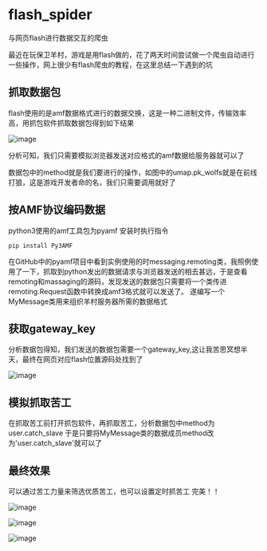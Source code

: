 # flash_spider

与网页flash进行数据交互的爬虫

最近在玩保卫羊村，游戏是用flash做的，花了两天时间尝试做一个爬虫自动进行一些操作，网上很少有flash爬虫的教程，在这里总结一下遇到的坑

## 抓取数据包
flash使用的是amf数据格式进行的数据交换，这是一种二进制文件，传输效率高，用抓包软件抓取数据包得到如下结果

![image](https://user-images.githubusercontent.com/72846399/131700342-02312242-5a31-4001-a3c2-09c4a0700b80.png)

分析可知，我们只需要模拟浏览器发送对应格式的amf数据给服务器就可以了

数据包中的method就是我们要进行的操作，如图中的umap.pk_wolfs就是在前线打狼，这是游戏开发者命的名，我们只需要调用就好了

## 按AMF协议编码数据

python3使用的amf工具包为pyamf
安装时执行指令

    pip install Py3AMF

在GitHub中的pyamf项目中看到实例使用的时messaging.remoting类，我照例使用了一下，抓取到python发出的数据请求与浏览器发送的相去甚远，于是查看remoting和massaging的源码，发现发送的数据包只需要将一个类传进remoting.Request函数中转换成amf3格式就可以发送了。
遂编写一个MyMessage类用来组织羊村服务器所需的数据格式

## 获取gateway_key

分析数据包得知，我们发送的数据包需要一个gateway_key,这让我苦思冥想半天，最终在网页对应flash位置源码处找到了

![image](https://user-images.githubusercontent.com/72846399/131704169-4c258df4-7c3b-4af5-941a-7f5fd5f718ad.png)


## 模拟抓取苦工

在抓取苦工前打开抓包软件，再抓取苦工，分析数据包中method为user.catch_slave
于是只要将MyMessage类的数据成员method改为'user.catch_slave'就可以了

## 最终效果

可以通过苦工力量来筛选优质苦工，也可以设置定时抓苦工
完美！！

![image](https://user-images.githubusercontent.com/72846399/131704534-766075e5-bfa3-40bc-b494-cbde7ff4991b.png)

![image](https://user-images.githubusercontent.com/72846399/131704617-10a65b38-3385-4f42-a62f-ba7c7eb0ae92.png)

![image](https://user-images.githubusercontent.com/72846399/131704843-3a1dd731-dd84-43ae-b8ce-fac79523f527.png)
